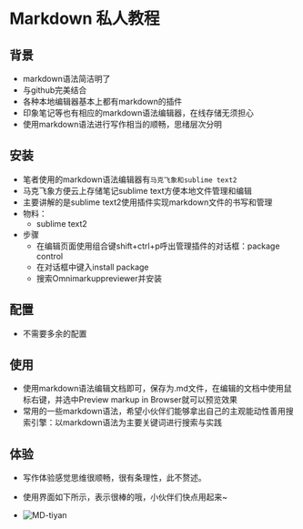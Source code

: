 # Markdown 私人教程

## 背景
- markdown语法简洁明了
- 与github完美结合
- 各种本地编辑器基本上都有markdown的插件
- 印象笔记等也有相应的markdown语法编辑器，在线存储无须担心
- 使用markdown语法进行写作相当的顺畅，思绪层次分明

## 安装
- 笔者使用的markdown语法编辑器有`马克飞象和sublime text2 `
- 马克飞象方便云上存储笔记sublime text方便本地文件管理和编辑
- 主要讲解的是sublime text2使用插件实现markdown文件的书写和管理
- 物料：
	- sublime text2
- 步骤
	- 在编辑页面使用组合键shift+ctrl+p呼出管理插件的对话框：package control
	- 在对话框中键入install package
	- 搜索Omnimarkuppreviewer并安装

## 配置
- 不需要多余的配置

## 使用
- 使用markdown语法编辑文档即可，保存为.md文件，在编辑的文档中使用鼠标右键，并选中Preview markup in Browser就可以预览效果
- 常用的一些markdown语法，希望小伙伴们能够拿出自己的主观能动性善用搜索引擎：以markdown语法为主要关键词进行搜索与实践

## 体验
- 写作体验感觉思维很顺畅，很有条理性，此不赘述。
- 使用界面如下所示，表示很棒的哦，小伙伴们快点用起来~

- ![MD-tiyan](http://7xnnij.com1.z0.glb.clouddn.com/md-ty.jpg)


